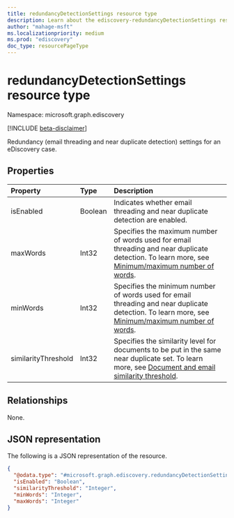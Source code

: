 ```yaml
---
title: redundancyDetectionSettings resource type
description: Learn about the ediscovery-redundancyDetectionSettings resource type for an eDiscovery case.
author: "mahage-msft"
ms.localizationpriority: medium
ms.prod: "ediscovery"
doc_type: resourcePageType
---
```


# redundancyDetectionSettings resource type

Namespace: microsoft.graph.ediscovery

[!INCLUDE [beta-disclaimer](../../includes/beta-disclaimer.md)]

Redundancy (email threading and near duplicate detection) settings for an eDiscovery case.

## Properties

|Property|Type|Description|
|:---|:---|:---|
|isEnabled|Boolean|Indicates whether email threading and near duplicate detection are enabled.|
|maxWords|Int32|Specifies the maximum number of words used for email threading and near duplicate detection. To learn more, see [Minimum/maximum number of words](/microsoft-365/compliance/configure-search-and-analytics-settings-in-advanced-ediscovery#near-duplicates-and-email-threading).|
|minWords|Int32|Specifies the minimum number of words used for email threading and near duplicate detection. To learn more, see [Minimum/maximum number of words](/microsoft-365/compliance/configure-search-and-analytics-settings-in-advanced-ediscovery#near-duplicates-and-email-threading).|
|similarityThreshold|Int32|Specifies the similarity level for documents to be put in the same near duplicate set. To learn more, see [Document and email similarity threshold](/microsoft-365/compliance/configure-search-and-analytics-settings-in-advanced-ediscovery#near-duplicates-and-email-threading).|

## Relationships

None.

## JSON representation

The following is a JSON representation of the resource.
<!-- {
  "blockType": "resource",
  "@odata.type": "microsoft.graph.ediscovery.redundancyDetectionSettings"
}
-->

``` json
{
  "@odata.type": "#microsoft.graph.ediscovery.redundancyDetectionSettings",
  "isEnabled": "Boolean",
  "similarityThreshold": "Integer",
  "minWords": "Integer",
  "maxWords": "Integer"
}
```
